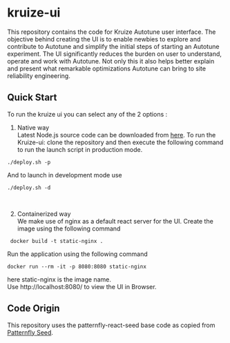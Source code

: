 # kruize-ui
This repository contains the code for Kruize Autotune user interface. The objective behind creating the UI is to enable newbies to explore and contribute to Autotune and simplify the initial steps of starting an Autotune experiment. The UI significantly reduces the burden on user to understand, operate and work with Autotune. Not only this it also helps better explain and present what remarkable optimizations Autotune can bring to site reliability engineering.

## Quick Start
To run the kruize ui you can select any of the 2 options :

1. Native way<br />
Latest Node.js source code can be downloaded from [here](https://nodejs.org/en/download/).
To run the Kruize-ui: clone the repository and then execute the following command to run the launch script in production mode.<br />
```
./deploy.sh -p
```
And to launch in development mode use
```
./deploy.sh -d
```
<br />

2. Containerized way<br />
We make use of nginx as a default react server for the UI.
Create the image using the following command<br />

```
 docker build -t static-nginx .
```
Run the application using the following command

```
docker run --rm -it -p 8080:8080 static-nginx
```

here static-nginx is the image name.<br />
Use http://localhost:8080/ to view the UI in Browser.



## Code Origin
This repository uses the patternfly-react-seed base code as copied from [Patternfly Seed](https://github.com/patternfly/patternfly-react-seed).
